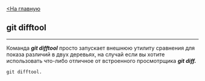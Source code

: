 [<На главную](./readme.md)
## git difftool
---
Команда ***git difftool*** просто запускает внешнюю утилиту сравнения для показа различий в двух деревьях, на случай если вы хотите использовать что-либо отличное от встроенного просмотрщика ***git diff.***
```bash=
git difftool.
```